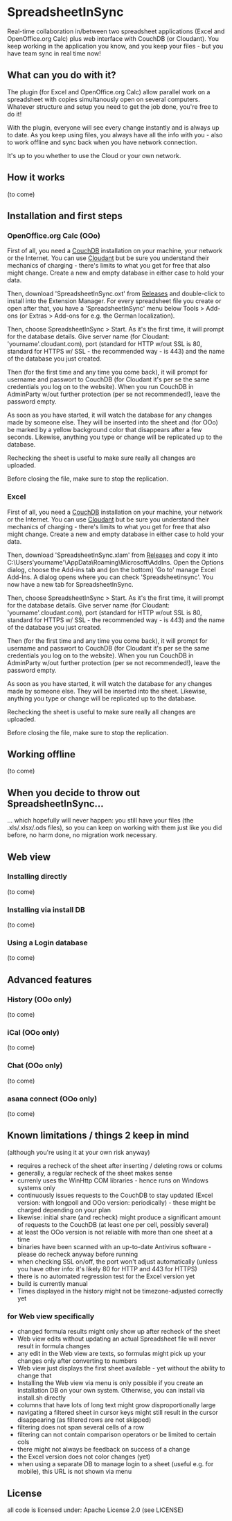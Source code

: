 # SpreadsheetInSync
Real-time collaboration in/between two spreadsheet applications (Excel and OpenOffice.org Calc) plus web interface with CouchDB (or Cloudant). You keep working in the application you know, and you keep your files - but you have team sync in real time now!

## What can you do with it?
The plugin (for Excel and OpenOffice.org Calc) allow parallel work on a spreadsheet with copies simultanously open on several computers. Whatever structure and setup you need to get the job done, you're free to do it!

With the plugin, everyone will see every change instantly and is always up to date. As you keep using files, you always have all the info with you - also to work offline and sync back when you have network connection. 

It's up to you whether to use the Cloud or your own network.

## How it works
(to come)

## Installation and first steps

### OpenOffice.org Calc (OOo)
First of all, you need a [CouchDB](http://couchdb.apache.org) installation on your machine, your network or the Internet. You can use [Cloudant](http://cloudant.com) but be sure you understand their mechanics of charging - there's limits to what you get for free that also might change. Create a new and empty database in either case to hold your data.

Then, download 'SpreadsheetInSync.oxt' from [Releases](https://github.com/sebastianrothbucher/SpreadsheetInSync/releases) and double-click to install into the Extension Manager. For every spreadsheet file you create or open after that, you have a 'SpreadsheetInSync' menu below Tools > Add-ons (or Extras > Add-ons for e.g. the German localization). 

Then, choose SpreadsheetInSync > Start. As it's the first time, it will prompt for the database details. Give server name (for Cloudant: 'yourname'.cloudant.com), port (standard for HTTP w/out SSL is 80, standard for HTTPS w/ SSL - the recommended way - is 443) and the name of the database you just created. 

Then (for the first time and any time you come back), it will prompt for username and passwort to CouchDB (for Cloudant it's per se the same credentials you log on to the website). When you run CouchDB in AdminParty w/out further protection (per se not recommended!), leave the password empty.

As soon as you have started, it will watch the database for any changes made by someone else. They will be inserted into the sheet and (for OOo) be marked by a yellow background color that disappears after a few seconds. Likewise, anything you type or change will be replicated up to the database. 

Rechecking the sheet is useful to make sure really all changes are uploaded.

Before closing the file, make sure to stop the replication.

### Excel 
First of all, you need a [CouchDB](http://couchdb.apache.org) installation on your machine, your network or the Internet. You can use [Cloudant](http://cloudant.com) but be sure you understand their mechanics of charging - there's limits to what you get for free that also might change. Create a new and empty database in either case to hold your data.

Then, download 'SpreadsheetInSync.xlam' from [Releases](https://github.com/sebastianrothbucher/SpreadsheetInSync/releases) and copy it into C:\Users\'yourname'\AppData\Roaming\Microsoft\AddIns. Open the Options dialog, choose the Add-ins tab and (on the bottom) 'Go to' manage Excel Add-Ins. A dialog opens where you can check 'Spreadsheetinsync'. You now have a new tab for SpreadsheetInSync.

Then, choose SpreadsheetInSync > Start. As it's the first time, it will prompt for the database details. Give server name (for Cloudant: 'yourname'.cloudant.com), port (standard for HTTP w/out SSL is 80, standard for HTTPS w/ SSL - the recommended way - is 443) and the name of the database you just created. 

Then (for the first time and any time you come back), it will prompt for username and passwort to CouchDB (for Cloudant it's per se the same credentials you log on to the website). When you run CouchDB in AdminParty w/out further protection (per se not recommended!), leave the password empty.

As soon as you have started, it will watch the database for any changes made by someone else. They will be inserted into the sheet. Likewise, anything you type or change will be replicated up to the database. 

Rechecking the sheet is useful to make sure really all changes are uploaded. 

Before closing the file, make sure to stop the replication.

## Working offline
(to come)

## When you decide to throw out SpreadsheetInSync...
... which hopefully will never happen: you still have your files (the .xls/.xlsx/.ods files), so you can keep on working with them just like you did before, no harm done, no migration work necessary. 

## Web view

### Installing directly
(to come)

### Installing via install DB
(to come)

### Using a Login database
(to come)

## Advanced features

### History (OOo only)
(to come)

### iCal (OOo only)
(to come)

### Chat (OOo only)
(to come)

### asana connect (OOo only)
(to come)

## Known limitations / things 2 keep in mind
(although you're using it at your own risk anyway)
- requires a recheck of the sheet after inserting / deleting rows or colums
- generally, a regular recheck of the sheet makes sense
- currenly uses the WinHttp COM libraries - hence runs on Windows systems only
- continuously issues requests to the CouchDB to stay updated (Excel version: with longpoll and OOo version: periodically) - these might be charged depending on your plan
- likewise: initial share (and recheck) might produce a significant amount of requests to the CouchDB (at least one per cell, possibly several)
- at least the OOo version is not reliable with more than one sheet at a time
- binaries have been scanned with an up-to-date Antivirus software - please do recheck anyway before running
- when checking SSL on/off, the port won't adjust automatically (unless you have other info: it's likely 80 for HTTP and 443 for HTTPS)
- there is no automated regression test for the Excel version yet
- build is currently manual
- Times displayed in the history might not be timezone-adjusted correctly yet

### for Web view specifically
- changed formula results might only show up after recheck of the sheet
- Web view edits without updating an actual Spreadsheet file will never result in formula changes
- any edit in the Web view are texts, so formulas might pick up your changes only after converting to numbers
- Web view just displays the first sheet available - yet without the ability to change that
- Installing the Web view via menu is only possible if you create an installation DB on your own system. Otherwise, you can install via install.sh directly
- columns that have lots of long text might grow disproportionally large
- navigating a filtered sheet in cursor keys might still result in the cursor disappearing (as filtered rows are not skipped)
- filtering does not span several cells of a row
- filtering can not contain comparison operators or be limited to certain cols
- there might not always be feedback on success of a change
- the Excel version does not color changes (yet)
- when using a separate DB to manage login to a sheet (useful e.g. for mobile), this URL is not shown via menu

## License
all code is licensed under: Apache License 2.0 (see LICENSE)

